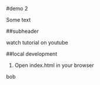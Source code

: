 #demo 2

Some text

##subheader

watch tutorial on youtube

##local development

1. Open index.html in your browser

bob